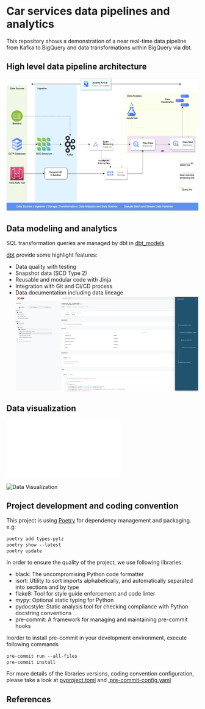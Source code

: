 # Car services data pipelines and analytics

This repository shows a demonstration of a near real-time data pipeline from Kafka to BigQuery and data transformations within BigQuery via dbt.

## High level data pipeline architecture
![Data pipeline](./media/Spark-Structured-Streaming-BigQuery-Pipeline.png)

## Data modeling and analytics
SQL transformation queries are managed by dbt in [dbt_models](dbt_models)

[dbt][dbt] provide some highlight features:
- Data quality with testing
- Snapshot data (SCD Type 2)
- Reusable and modular code with Jinja
- Integration with Git and CI/CD process
- Data documentation including data lineage
![Data Documentation](./media/revenue_by_customer_dbt_model.png)

## Data visualization
![Data Visualization](./media/Subscription_Hardware_Sales_Performance.pdf)

![Data Visualization](https://docs.google.com/viewer?url=https://github.com/tam159/car_service/blob/main/media/Subscription_Hardware_Sales_Performance.pdf)

## Project development and coding convention
This project is using [Poetry][poetry] for dependency management and packaging. e.g:
```shell
poetry add types-pytz
poetry show --latest
poetry update
```

In order to ensure the quality of the project, we use following libraries:
- black: The uncompromising Python code formatter
- isort: Utility to sort imports alphabetically, and automatically separated into sections and by type
- flake8: Tool for style guide enforcement and code linter
- mypy: Optional static typing for Python
- pydocstyle: Static analysis tool for checking compliance with Python docstring conventions
- pre-commit: A framework for managing and maintaining pre-commit hooks

Inorder to install pre-commit in your development environment, execute following commands
```shell
pre-commit run --all-files
pre-commit install
```

For more details of the libraries versions, coding convention configuration, please take a look at [pyproject.toml](pyproject.toml) and [.pre-commit-config.yaml](.pre-commit-config.yaml)

## References

<!-- links -->
[dbt]: https://github.com/dbt-labs/dbt-core
[poetry]: https://github.com/python-poetry/poetry
